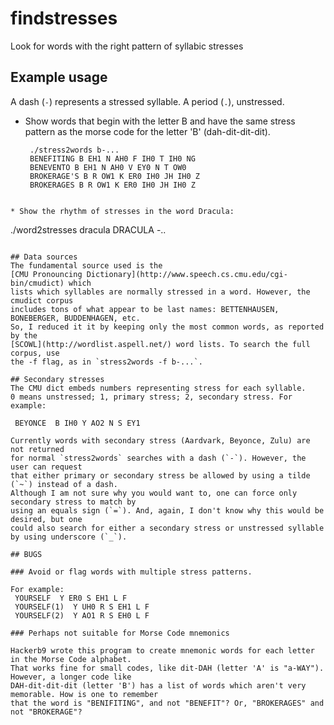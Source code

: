 # findstresses
Look for words with the right pattern of syllabic stresses

## Example usage

A dash (`-`) represents a stressed syllable.
A period (`.`), unstressed. 

* Show words that begin with the letter B and have the same stress pattern as the morse code for 
  the letter 'B' (dah-dit-dit-dit).
  ```
   ./stress2words b-...
   BENEFITING B EH1 N AH0 F IH0 T IH0 NG
   BENEVENTO B EH1 N AH0 V EY0 N T OW0
   BROKERAGE'S B R OW1 K ER0 IH0 JH IH0 Z
   BROKERAGES B R OW1 K ER0 IH0 JH IH0 Z
 ```
 
 * Show the rhythm of stresses in the word Dracula:
   ```
   ./word2stresses dracula
   DRACULA -..
   ```
   
## Data sources
The fundamental source used is the 
[CMU Pronouncing Dictionary](http://www.speech.cs.cmu.edu/cgi-bin/cmudict) which
lists which syllables are normally stressed in a word. However, the cmudict corpus
includes tons of what appear to be last names: BETTENHAUSEN, BONEBERGER, BUDDENHAGEN, etc. 
So, I reduced it it by keeping only the most common words, as reported by the 
[SCOWL](http://wordlist.aspell.net/) word lists. To search the full corpus, use
the -f flag, as in `stress2words -f b-...`.

## Secondary stresses
The CMU dict embeds numbers representing stress for each syllable. 
0 means unstressed; 1, primary stress; 2, secondary stress. For example:

    BEYONCE  B IH0 Y AO2 N S EY1

Currently words with secondary stress (Aardvark, Beyonce, Zulu) are not returned
for normal `stress2words` searches with a dash (`-`). However, the user can request
that either primary or secondary stress be allowed by using a tilde (`~`) instead of a dash.
Although I am not sure why you would want to, one can force only secondary stress to match by
using an equals sign (`=`). And, again, I don't know why this would be desired, but one
could also search for either a secondary stress or unstressed syllable by using underscore (`_`).

## BUGS

### Avoid or flag words with multiple stress patterns. 

For example:
    YOURSELF  Y ER0 S EH1 L F
    YOURSELF(1)  Y UH0 R S EH1 L F
    YOURSELF(2)  Y AO1 R S EH0 L F
    
### Perhaps not suitable for Morse Code mnemonics

Hackerb9 wrote this program to create mnemonic words for each letter in the Morse Code alphabet.
That works fine for small codes, like dit-DAH (letter 'A' is "a-WAY"). However, a longer code like
DAH-dit-dit-dit (letter 'B') has a list of words which aren't very memorable. How is one to remember
that the word is "BENIFITING", and not "BENEFIT"? Or, "BROKERAGES" and not "BROKERAGE"?

